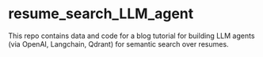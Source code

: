 # resume_search_LLM_agent

This repo contains data and code for a blog tutorial for building LLM agents (via OpenAI, Langchain, Qdrant) for semantic search over resumes.